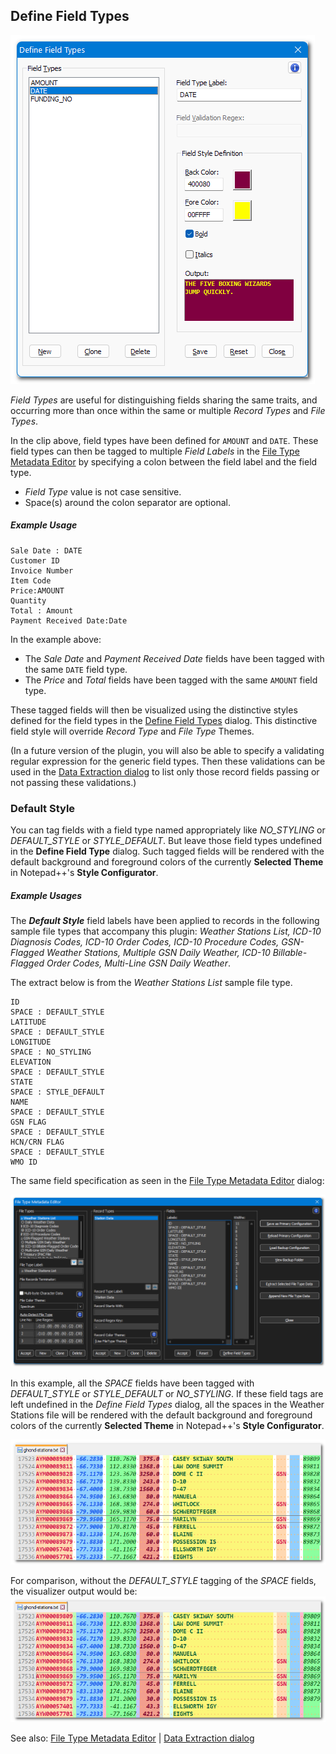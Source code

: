 ## Define Field Types

![Jump_to_Field_list](https://raw.githubusercontent.com/shriprem/FWDataViz/master/images/field_type_dialog.png)

_Field Types_ are useful for distinguishing fields sharing the same traits, and occurring more than once within the same or multiple _Record Types_ and _File Types_.

In the clip above, field types have been defined for `AMOUNT` and `DATE`. These field types can then be tagged to multiple _Field Labels_ in the [File Type Metadata Editor](https://github.com/shriprem/FWDataViz/blob/master/docs/file_type_config_dialog.md) by specifying a colon between the field label and the field type.
* _Field Type_ value is not case sensitive.
* Space(s) around the colon separator are optional.

##### Example Usage
```
Sale Date : DATE
Customer ID
Invoice Number
Item Code
Price:AMOUNT
Quantity
Total : Amount
Payment Received Date:Date
```

In the example above:
* The _Sale Date_ and _Payment Received Date_ fields have been tagged with the same `DATE` field type.
* The _Price_ and _Total_ fields have been tagged with the same `AMOUNT` field type.

These tagged fields will then be visualized using the distinctive styles defined for the field types in the [Define Field Types](https://github.com/shriprem/FWDataViz/blob/master/docs/field_type_dialog.md) dialog. This distinctive field style will override _Record Type_ and _File Type_ Themes.

(In a future version of the plugin, you will also be able to specify a validating regular expression for the generic field types. Then these validations can be used in the [Data Extraction dialog](https://github.com/shriprem/FWDataViz/blob/master/docs/data_extract_dialog.md) to list only those record fields passing or not passing these validations.)

### Default Style
You can tag fields with a field type named appropriately like _NO_STYLING_ or _DEFAULT_STYLE_ or _STYLE_DEFAULT_. But leave those field types undefined in the **Define Field Type** dialog. Such tagged fields will be rendered with the default background and foreground colors of the currently **Selected Theme** in Notepad++'s **Style Configurator**.

##### Example Usages
The **_Default Style_** field labels have been applied to records in the following sample file types that accompany this plugin: _Weather Stations List, ICD-10 Diagnosis Codes, ICD-10 Order Codes, ICD-10 Procedure Codes, GSN-Flagged Weather Stations, Multiple GSN Daily Weather, ICD-10 Billable-Flagged Order Codes, Multi-Line GSN Daily Weather_.

The extract below is from the _Weather Stations List_ sample file type.
```
ID
SPACE : DEFAULT_STYLE
LATITUDE
SPACE : DEFAULT_STYLE
LONGITUDE
SPACE : NO_STYLING
ELEVATION
SPACE : DEFAULT_STYLE
STATE
SPACE : STYLE_DEFAULT
NAME
SPACE : DEFAULT_STYLE
GSN FLAG
SPACE : DEFAULT_STYLE
HCN/CRN FLAG
SPACE : DEFAULT_STYLE
WMO ID
```

The same field specification as seen in the [File Type Metadata Editor](https://github.com/shriprem/FWDataViz/blob/master/docs/file_type_config_dialog.md) dialog:

![Default_Style_Field_Input](https://raw.githubusercontent.com/shriprem/FWDataViz/master/images/default_style_input.png)

In this example, all the _SPACE_ fields have been tagged with _DEFAULT_STYLE_ or  _STYLE_DEFAULT_ or _NO_STYLING_. If these field tags are left undefined in the _Define Field Types_ dialog, all the spaces in the Weather Stations file will be rendered with the default background and foreground colors of the currently **Selected Theme** in Notepad++'s **Style Configurator**.

![Default_Style_Field_Output](https://raw.githubusercontent.com/shriprem/FWDataViz/master/images/single_rec_weather_stations.png)

For comparison, without the _DEFAULT_STYLE_ tagging of the _SPACE_ fields, the visualizer output would be:
![Default_Style_Field_Output](https://raw.githubusercontent.com/shriprem/FWDataViz/master/images/single_rec_weather_stations_colored.png)

See also: [File Type Metadata Editor](https://github.com/shriprem/FWDataViz/blob/master/docs/file_type_config_dialog.md) | [Data Extraction dialog](https://github.com/shriprem/FWDataViz/blob/master/docs/data_extract_dialog.md)
